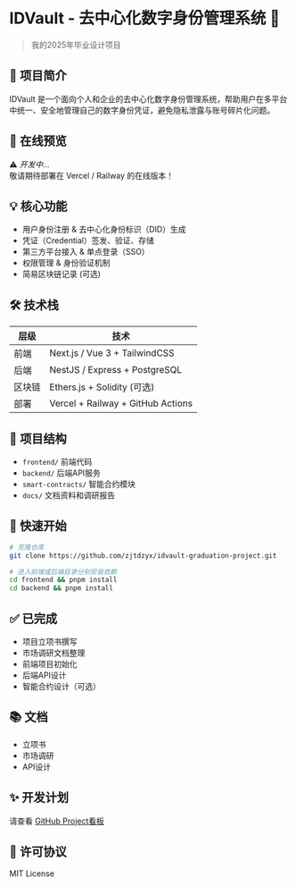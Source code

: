 # IDVault - 去中心化数字身份管理系统 🎯

> 我的2025年毕业设计项目

## 📝 项目简介
IDVault 是一个面向个人和企业的去中心化数字身份管理系统，帮助用户在多平台中统一、安全地管理自己的数字身份凭证，避免隐私泄露与账号碎片化问题。

## 🚀 在线预览
⚠️ *开发中...*  
敬请期待部署在 Vercel / Railway 的在线版本！

## 💡 核心功能
- 用户身份注册 & 去中心化身份标识（DID）生成
- 凭证（Credential）签发、验证、存储
- 第三方平台接入 & 单点登录（SSO）
- 权限管理 & 身份验证机制
- 简易区块链记录 (可选)

## 🛠️ 技术栈
| 层级       | 技术            |
|------------|----------------|
| 前端       | Next.js / Vue 3 + TailwindCSS |
| 后端       | NestJS / Express + PostgreSQL |
| 区块链     | Ethers.js + Solidity (可选) |
| 部署       | Vercel + Railway + GitHub Actions |

## 📂 项目结构
- `frontend/` 前端代码
- `backend/` 后端API服务
- `smart-contracts/` 智能合约模块
- `docs/` 文档资料和调研报告

## 🏁 快速开始

```bash
# 克隆仓库
git clone https://github.com/zjtdzyx/idvault-graduation-project.git

# 进入前端或后端目录分别安装依赖
cd frontend && pnpm install
cd backend && pnpm install
```

## ✅ 已完成

- 项目立项书撰写
- 市场调研文档整理
- 前端项目初始化
- 后端API设计
- 智能合约设计（可选）

## 📚 文档

- 立项书
- 市场调研
- API设计

## ✨ 开发计划

请查看 [GitHub Project看板](https://github.com/zjtdzyx/idvault-graduation-project/projects/1)

## 🤝 许可协议

MIT License 